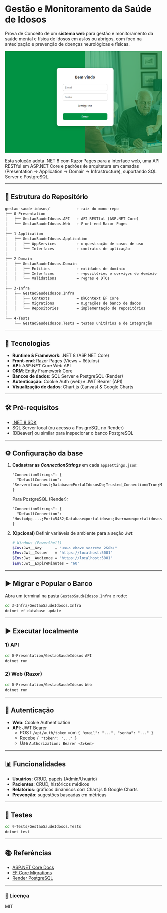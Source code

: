 # Gestão e Monitoramento da Saúde de Idosos

Prova de Conceito de um **sistema web** para gestão e monitoramento da saúde mental e física de idosos em asilos ou abrigos, com foco na antecipação e prevenção de doenças neurológicas e físicas. 

![Tela Inicial](https://raw.githubusercontent.com/guijosegon/project-assets/master/GestaoIdosos/login.png) 

Esta solução adota .NET 8 com Razor Pages para a interface web, uma API RESTful em ASP.NET Core e padrões de arquitetura em camadas (Presentation → Application → Domain → Infrastructure), suportando SQL Server e PostgreSQL.

---

## 📁 Estrutura do Repositório

```
gestao-saude-idosos/            ← raiz do mono-repo
├── 0-Presentation
│   ├── GestaoSaudeIdosos.API   ← API RESTful (ASP.NET Core)
│   └── GestaoSaudeIdosos.Web   ← Front-end Razor Pages
│
├── 1-Application
│   ├── GestaoSaudeIdosos.Application
│   │   ├── AppServices         ← orquestração de casos de uso
│   │   └── Interfaces          ← contratos de aplicação
│
├── 2-Domain
│   ├── GestaoSaudeIdosos.Domain
│   │   ├── Entities            ← entidades de domínio
│   │   ├── Interfaces          ← repositórios e serviços de domínio
│   │   └── Validations         ← regras e DTOs
│
├── 3-Infra
│   ├── GestaoSaudeIdosos.Infra
│   │   ├── Contexts            ← DbContext EF Core
│   │   ├── Migrations          ← migrações de banco de dados
│   │   └── Repositories        ← implementação de repositórios
│
└── 4-Tests
    └── GestaoSaudeIdosos.Tests ← testes unitários e de integração
```

---

## 🚀 Tecnologias

- **Runtime & Framework**: .NET 8 (ASP.NET Core)  
- **Front-end**: Razor Pages (Views + Rótulos)  
- **API**: ASP.NET Core Web API  
- **ORM**: Entity Framework Core  
- **Bancos de dados**: SQL Server e PostgreSQL (Render)  
- **Autenticação**: Cookie Auth (web) e JWT Bearer (API)  
- **Visualização de dados**: Chart.js (Canvas) & Google Charts

---

## 🛠️ Pré-requisitos

- [.NET 8 SDK](https://dotnet.microsoft.com/download)  
- SQL Server local (ou acesso a PostgreSQL no Render)  
- [DBeaver] ou similar para inspecionar o banco PostgreSQL  

---

## ⚙️ Configuração da base

1. **Cadastrar as _ConnectionStrings_** em cada `appsettings.json`:

   ```jsonc
   "ConnectionStrings": {
     "DefaultConnection": "Server=localhost;Database=PortalIdososDb;Trusted_Connection=True;MultipleActiveResultSets=true"
   }
   ```

   Para PostgreSQL (Render):

   ```jsonc
   "ConnectionStrings": {
     "DefaultConnection": "Host=dpg-...;Port=5432;Database=portalidosos;Username=portalidosos_user;Password=SUA_SENHA"
   }
   ```

2. **(Opcional)** Definir variáveis de ambiente para a seção _Jwt_:

   ```bash
   # Windows (PowerShell)
   $Env:Jwt__Key      = "<sua-chave-secreta-256b>"
   $Env:Jwt__Issuer   = "https://localhost:5001"
   $Env:Jwt__Audience = "https://localhost:5001"
   $Env:Jwt__ExpireMinutes = "60"
   ```

---

## ▶️ Migrar e Popular o Banco

Abra um terminal na pasta `GestaoSaudeIdosos.Infra` e rode:

```bash
cd 3-Infra/GestaoSaudeIdosos.Infra
dotnet ef database update
```

---

## ▶️ Executar localmente

### 1) API

```bash
cd 0-Presentation/GestaoSaudeIdosos.API
dotnet run
```

### 2) Web (Razor)

```bash
cd 0-Presentation/GestaoSaudeIdosos.Web
dotnet run
```

---

## 🔐 Autenticação

- **Web**: Cookie Authentication  
- **API**: JWT Bearer  
  - POST `/api/auth/token` com `{ "email": "...", "senha": "..." }`  
  - Recebe `{ "token": "..." }`  
  - Use `Authorization: Bearer <token>`

---

## 📊 Funcionalidades

- **Usuários**: CRUD, papéis (Admin/Usuário)  
- **Pacientes**: CRUD, históricos médicos  
- **Relatórios**: gráficos dinâmicos com Chart.js & Google Charts
- **Prevenção**: sugestões baseadas em métricas  

---

## 🧪 Testes

```bash
cd 4-Tests/GestaoSaudeIdosos.Tests
dotnet test
```

---

## 📚 Referências

- [ASP.NET Core Docs](https://docs.microsoft.com/aspnet/core)  
- [EF Core Migrations](https://docs.microsoft.com/ef/core/managing-schemas/migrations/)  
- [Render PostgreSQL](https://render.com/docs/postgres)  

---

### 🚩 Licença

MIT  

